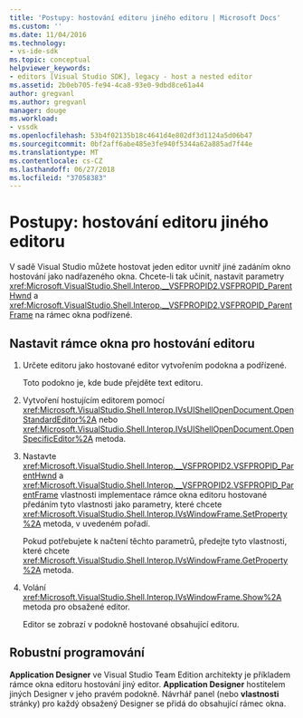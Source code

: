 ```yaml
---
title: 'Postupy: hostování editoru jiného editoru | Microsoft Docs'
ms.custom: ''
ms.date: 11/04/2016
ms.technology:
- vs-ide-sdk
ms.topic: conceptual
helpviewer_keywords:
- editors [Visual Studio SDK], legacy - host a nested editor
ms.assetid: 2b0eb705-fe94-4ca8-93e0-9dbd8ce61a44
author: gregvanl
ms.author: gregvanl
manager: douge
ms.workload:
- vssdk
ms.openlocfilehash: 53b4f02135b18c4641d4e802df3d1124a5d06b47
ms.sourcegitcommit: 0bf2aff6abe485e3fe940f5344a62a885ad7f44e
ms.translationtype: MT
ms.contentlocale: cs-CZ
ms.lasthandoff: 06/27/2018
ms.locfileid: "37058383"
---
```

# <a name="how-to-host-an-editor-in-another-editor"></a>Postupy: hostování editoru jiného editoru

V sadě Visual Studio můžete hostovat jeden editor uvnitř jiné zadáním okno hostování jako nadřazeného okna. Chcete-li tak učinit, nastavit parametry <xref:Microsoft.VisualStudio.Shell.Interop.__VSFPROPID2.VSFPROPID_ParentHwnd> a <xref:Microsoft.VisualStudio.Shell.Interop.__VSFPROPID2.VSFPROPID_ParentFrame> na rámec okna podřízené.

## <a name="to-set-up-the-window-frame-to-host-an-editor"></a>Nastavit rámce okna pro hostování editoru

1.  Určete editoru jako hostované editor vytvořením podokna a podřízené.

     Toto podokno je, kde bude přejděte text editoru.

2.  Vytvoření hostujícím editorem pomocí <xref:Microsoft.VisualStudio.Shell.Interop.IVsUIShellOpenDocument.OpenStandardEditor%2A> nebo <xref:Microsoft.VisualStudio.Shell.Interop.IVsUIShellOpenDocument.OpenSpecificEditor%2A> metoda.

3.  Nastavte <xref:Microsoft.VisualStudio.Shell.Interop.__VSFPROPID2.VSFPROPID_ParentHwnd> a <xref:Microsoft.VisualStudio.Shell.Interop.__VSFPROPID2.VSFPROPID_ParentFrame> vlastnosti implementace rámce okna editoru hostované předáním tyto vlastnosti jako parametry, které chcete <xref:Microsoft.VisualStudio.Shell.Interop.IVsWindowFrame.SetProperty%2A> metoda, v uvedeném pořadí.

     Pokud potřebujete k načtení těchto parametrů, předejte tyto vlastnosti, které chcete <xref:Microsoft.VisualStudio.Shell.Interop.IVsWindowFrame.GetProperty%2A> metoda.

4.  Volání <xref:Microsoft.VisualStudio.Shell.Interop.IVsWindowFrame.Show%2A> metoda pro obsažené editor.

     Editor se zobrazí v podokně hostované obsahující editoru.

## <a name="robust-programming"></a>Robustní programování

**Application Designer** ve Visual Studio Team Edition architekty je příkladem rámce okna editoru hostování jiný editor. **Application Designer** hostitelem jiných Designer v jeho pravém podokně. Návrhář panel (nebo **vlastnosti** stránky) pro každý obsažený Designer se přidá do obsahující rámec okna.